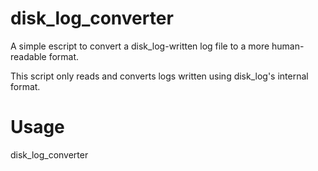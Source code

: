 disk_log_converter
==================

A simple escript to convert a disk_log-written log file to a more human-readable format.

This script only reads and converts logs written using disk_log's internal format.

Usage
==================
disk_log_converter <log to convert> <file to write output to>
